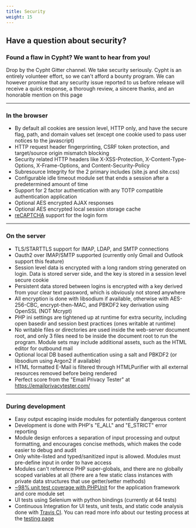```yaml
---
title: Security
weight: 15
---
```

<h2>Have a question about security?</h2>
<h3>Found a flaw in Cypht? We want to hear from you!</h3>
<p> Drop by the Cypht Gitter channel.
    We take security seriously. Cypht is an entirely volunteer effort, so
    we can't afford a bounty program. We can however promise that any security issue reported to us before release
    will receive a quick response, a thorough review, a sincere thanks, and an honorable mention on this page</p>
<hr>
<h3 class="top">In the browser</h3>
<ul>
    <li>
        By default all cookies are session level, HTTP only, and have the secure flag, path, and domain values set
        (except one cookie used to pass user notices to the javascript)
    </li>
    <li>
        HTTP request header fingerprinting, CSRF token protection, and target/source origin mismatch blocking
    </li>
    <li>
        Security related HTTP headers like X-XSS-Protection, X-Content-Type-Options, X-Frame-Options, and
        Content-Security-Policy
    </li>
    <li>
        Subresource Integrity for the 2 primary includes (site.js and site.css)
    </li>
    <li>
        Configurable idle timeout module set that ends a session after a predetermined amount of time
    </li>
    <li>
        Support for 2 factor authentication with any TOTP compatible authentication application
    </li>
    <li>
        Optional AES encrypted AJAX responses
    </li>
    <li>
        Optional AES encrypted local session storage cache
    </li>
    <li>
        <a href="https://www.google.com/recaptcha/intro/index.html">reCAPTCHA</a> support for the login form
    </li>
</ul>
<hr>
<h3>On the server</h3>
<ul>
    <li>
        TLS/STARTTLS support for IMAP, LDAP, and SMTP connections
    </li>
    <li>
        Oauth2 over IMAP/SMTP supported (currently only Gmail and Outlook support this feature)
    </li>
    <li>
        Session level data is encrypted with a long random string generated on login. Data is stored server side,
        and the key is stored in a session level secure cookie
    </li>
    <li>
        Persistent data stored between logins is encrypted with a key derived from your clear text password, which
        is obviously not stored anywhere
    </li>
    <li>
        All encryption is done with libsodium if available, otherwise with AES-256-CBC, encrypt-then-MAC, and PBKDF2
        key derivation using OpenSSL (NOT Mcrypt)
    </li>
    <li>
        PHP ini settings are tightened up at runtime for extra security, including open basedir and session best
        practices (ones writable at runtime)
    </li>
    <li>
        No writable files or directories are used inside the web-server document root, and only 3 files need to be
        inside the document root to run the program. Module sets may include additional assets, such as the HTML
        editor for outbound mail
    </li>
    <li>
        Optional local DB based authentication using a salt and PBKDF2 (or libsodium using Argon2 if available)
    </li>
    <li>
        HTML formatted E-Mail is filtered through HTMLPurifier with all external resources removed before being
        rendered
    </li>
    <li>
        Perfect score from the "Email Privacy Tester" at <a
            href="https://emailprivacytester.com/">https://emailprivacytester.com/</a>
</ul>
<hr>
<h3> During development</h3>
<ul>
    <li>
        Easy output escaping inside modules for potentially dangerous content
    </li>
    <li>
        Development is done with PHP's "E_ALL" and "E_STRICT" error reporting
    </li>
    <li>
        Module design enforces a separation of input processing and output formatting, and encourages concise
        methods, which makes the code easier to debug and audit
    </li>
    <li>
        Only white-listed and typed/sanitized input is allowed. Modules must pre-define input in order to have
        access
    </li>
    <li>
        Modules can't reference PHP super-globals, and there are no globally scoped variables at all (there are a
        few static class instances with private data structures that use getter/setter methods)
    </li>
    <li>
        <a href="http://cypht.org/docs/test_coverage/index.html">~98% unit test coverage with PHPUnit</a> for the
        application framework and core module set
    </li>
    <li>
        UI tests using Selenium with python bindings (currently at 64 tests)
    <li>
        Continuous Integration for UI tests, unit tests, and static code analysis done with <a
            href="https://travis-ci.org">Travis CI</a>. You can read more info about our testing process at the <a
            href="tests.html">testing page</a>
    </li>
</ul>